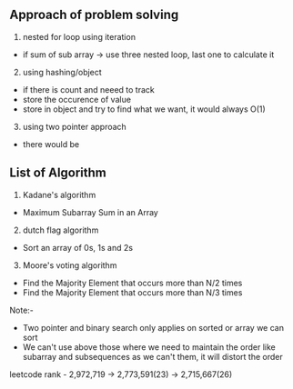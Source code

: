 ## Approach of problem solving

1. nested for loop using iteration
- if sum of sub array -> use three nested loop, last one to calculate it

2. using hashing/object
- if there is count and neeed to track
- store the occurence of value
- store in object and try to find what we want, it would always O(1)

3. using two pointer approach
- there would be 

## List of Algorithm

1. Kadane's algorithm
- Maximum Subarray Sum in an Array

2. dutch flag algorithm
- Sort an array of 0s, 1s and 2s

3. Moore's voting algorithm
- Find the Majority Element that occurs more than N/2 times
- Find the Majority Element that occurs more than N/3 times


Note:- 
- Two pointer and binary search only applies on sorted or array we can sort
- We can't use above those where we need to maintain the order like subarray and subsequences as we can't them, it will distort the order

leetcode rank - 2,972,719 -> 2,773,591(23) -> 2,715,667(26)
